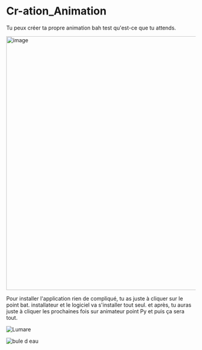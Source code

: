 # Cr-ation_Animation
Tu peux créer ta propre animation bah test qu'est-ce que tu attends.


<img width="1149" height="674" alt="image" src="https://github.com/user-attachments/assets/980279ff-9573-40dc-bf53-ac8cd5a1e119" />

Pour installer l'application rien de compliqué, tu as juste à cliquer sur le point bat. installateur et le logiciel va s'installer tout seul. et après, tu auras juste à cliquer les prochaines fois sur animateur point Py et puis ça sera tout.

![Lumare](https://github.com/user-attachments/assets/5778aa69-209a-44c9-b58c-92ea7c7b8e91)

![bule d eau](https://github.com/user-attachments/assets/33806777-a14e-4ed0-ad3d-ba046d8c30f4)
